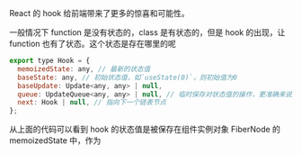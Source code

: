 React 的 hook 给前端带来了更多的惊喜和可能性。

一般情况下 function 是没有状态的，class 是有状态的，但是 hook 的出现，让 function 也有了状态。这个状态是存在哪里的呢

```js
export type Hook = {
  memoizedState: any, // 最新的状态值
  baseState: any, // 初始状态值，如`useState(0)`，则初始值为0
  baseUpdate: Update<any, any> | null,
  queue: UpdateQueue<any, any> | null, // 临时保存对状态值的操作，更准确来说是一个链表数据结构中的一个指针
  next: Hook | null, // 指向下一个链表节点
};
```

从上面的代码可以看到 hook 的状态值是被保存在组件实例对象 FiberNode 的 memoizedState 中，作为
